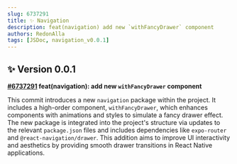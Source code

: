 ```yaml
---
slug: 6737291
title: ✨ Navigation
description: feat(navigation) add new `withFancyDrawer` component
authors: RedonAlla
tags: [JSDoc, navigation_v0.0.1]
---
```


## ✨ Version 0.0.1

**[#6737291](https://github.com/RedonAlla/flexnative/commit/6737291) feat(navigation): add new `withFancyDrawer` component**

This commit introduces a new `navigation` package within the project. It includes a high-order component, `withFancyDrawer`, which enhances components with animations and styles to simulate a fancy drawer effect. The new package is integrated into the project's structure via updates to the relevant `package.json` files and includes dependencies like `expo-router` and `@react-navigation/drawer`. This addition aims to improve UI interactivity and aesthetics by providing smooth drawer transitions in React Native applications.
